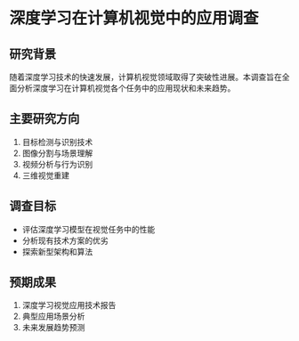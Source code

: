 # 深度学习在计算机视觉中的应用调查
## 研究背景

随着深度学习技术的快速发展，计算机视觉领域取得了突破性进展。本调查旨在全面分析深度学习在计算机视觉各个任务中的应用现状和未来趋势。

## 主要研究方向

1. 目标检测与识别技术
2. 图像分割与场景理解
3. 视频分析与行为识别
4. 三维视觉重建

## 调查目标

- 评估深度学习模型在视觉任务中的性能
- 分析现有技术方案的优劣
- 探索新型架构和算法

## 预期成果

1. 深度学习视觉应用技术报告
2. 典型应用场景分析
3. 未来发展趋势预测